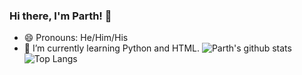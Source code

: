### Hi there, I'm Parth! 👋

<!--
**parth-agrawal09/parth-agrawal09** is a ✨ _special_ ✨ repository because its `README.md` (this file) appears on your GitHub profile.

Here are some ideas to get you started:

- 🔭 I’m currently working on ...
- 🌱 I’m currently learning ...
- 👯 I’m looking to collaborate on ...
- 🤔 I’m looking for help with ...
- 💬 Ask me about ...
- 📫 How to reach me: ...
- 😄 Pronouns: ...
- ⚡ Fun fact: ...

-->
- 😄 Pronouns: He/Him/His
- 🌱 I’m currently learning Python and HTML.
![Parth's github stats](https://github-readme-stats.vercel.app/api?username=parth-agrawal09&show_icons=true&count_private=true&theme=chartreuse-dark&icon_color=00ffff)
![Top Langs](https://github-readme-stats.vercel.app/api/top-langs/?username=parth-agrawal09&layout=compact&theme=chartreuse-dark&icon_color=00ffff)